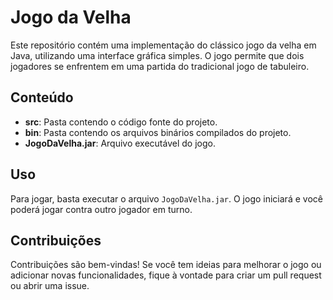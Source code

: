 # Jogo da Velha

Este repositório contém uma implementação do clássico jogo da velha em Java, utilizando uma interface gráfica simples. O jogo permite que dois jogadores se enfrentem em uma partida do tradicional jogo de tabuleiro.

## Conteúdo

- **src**: Pasta contendo o código fonte do projeto.
- **bin**: Pasta contendo os arquivos binários compilados do projeto.
- **JogoDaVelha.jar**: Arquivo executável do jogo.

## Uso

Para jogar, basta executar o arquivo `JogoDaVelha.jar`. O jogo iniciará e você poderá jogar contra outro jogador em turno.

## Contribuições

Contribuições são bem-vindas! Se você tem ideias para melhorar o jogo ou adicionar novas funcionalidades, fique à vontade para criar um pull request ou abrir uma issue.
